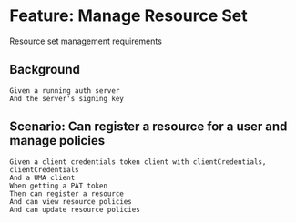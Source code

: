 # Feature: Manage Resource Set

Resource set management requirements

## Background

    Given a running auth server
    And the server's signing key

## Scenario: Can register a resource for a user and manage policies

    Given a client credentials token client with clientCredentials, clientCredentials
    And a UMA client
    When getting a PAT token
    Then can register a resource
    And can view resource policies
    And can update resource policies
